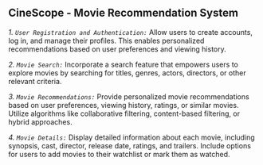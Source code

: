 ## CineScope - Movie Recommendation System

*1. `User Registration and Authentication:`* Allow users to create accounts, log in, and manage their profiles. This enables personalized recommendations based on user preferences and viewing history.

*2. `Movie Search:`* Incorporate a search feature that empowers users to explore movies by searching for titles, genres, actors, directors, or other relevant criteria.

*3. `Movie Recommendations:`* Provide personalized movie recommendations based on user preferences, viewing history, ratings, or similar movies. Utilize algorithms like collaborative filtering, content-based filtering, or hybrid approaches.

*4. `Movie Details:`* Display detailed information about each movie, including synopsis, cast, director, release date, ratings, and trailers. Include options for users to add movies to their watchlist or mark them as watched.
